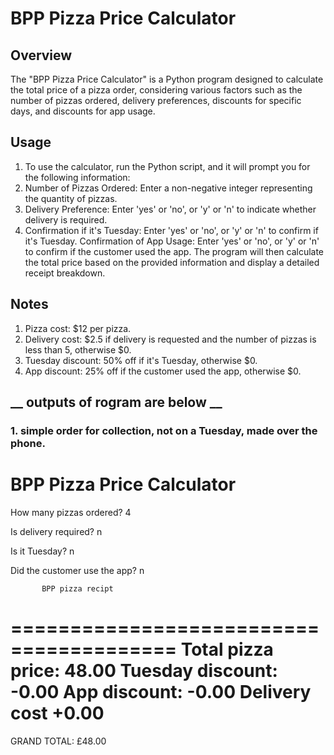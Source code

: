 # __BPP Pizza Price Calculator__



## __Overview__

The "BPP Pizza Price Calculator" is a Python program designed to calculate the total price of a pizza order, considering various factors such as the number of pizzas ordered, delivery preferences, discounts for specific days, and discounts for app usage.


## __Usage__
1. To use the calculator, run the Python script, and it will prompt you for the following information:
2. Number of Pizzas Ordered: Enter a non-negative integer representing the quantity of pizzas.
3. Delivery Preference: Enter 'yes' or 'no', or 'y' or 'n' to indicate whether delivery is required.
4. Confirmation if it's Tuesday: Enter 'yes' or 'no', or 'y' or 'n' to confirm if it's Tuesday.
Confirmation of App Usage: Enter 'yes' or 'no', or 'y' or 'n' to confirm if the customer used the app.
The program will then calculate the total price based on the provided information and display a detailed receipt breakdown.

## __Notes__
1. Pizza cost: $12 per pizza.
2. Delivery cost: $2.5 if delivery is requested and the number of pizzas is less than 5, otherwise $0.
3. Tuesday discount: 50% off if it's Tuesday, otherwise $0.
4. App discount: 25% off if the customer used the app, otherwise $0.

## __ outputs of rogram are below __

### 1.  simple order for collection, not on a Tuesday, made over the phone.
>
BPP Pizza Price Calculator
=========================

 How many pizzas ordered? 4

Is delivery required? n

Is it Tuesday? n

Did the customer use the app? n



           BPP pizza recipt
========================================
Total pizza price:        48.00
Tuesday discount:         -0.00
App discount:             -0.00
Delivery cost             +0.00
========================================
GRAND TOTAL:             £48.00
>

